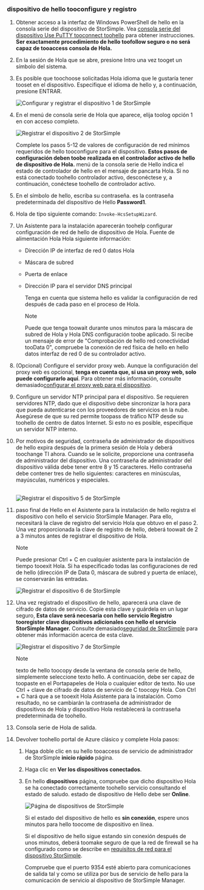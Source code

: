 <!--author=alkohli last changed: 02/22/2016-->


### <a name="tooconfigure-and-register-hello-device"></a>dispositivo de hello tooconfigure y registro
1. Obtener acceso a la interfaz de Windows PowerShell de hello en la consola serie del dispositivo de StorSimple. Vea [consola serie del dispositivo Use PuTTY tooconnect toohello](#use-putty-to-connect-to-the-device-serial-console) para obtener instrucciones. **Ser exactamente procedimiento de hello toofollow seguro o no será capaz de tooaccess consola de Hola.**
2. En la sesión de Hola que se abre, presione Intro una vez tooget un símbolo del sistema. 
3. Es posible que toochoose solicitadas Hola idioma que le gustaría tener tooset en el dispositivo. Especifique el idioma de hello y, a continuación, presione ENTRAR. 
   
    ![Configurar y registrar el dispositivo 1 de StorSimple](./media/storsimple-configure-and-register-device-u1/HCS_RegisterYourDevice1-U1-include.png)
4. En el menú de consola serie de Hola que aparece, elija toolog opción 1 en con acceso completo. 
   
    ![Registrar el dispositivo 2 de StorSimple](./media/storsimple-configure-and-register-device-u1/HCS_RegisterYourDevice2_U1-include.png)
   
     Complete los pasos 5-12 de valores de configuración de red mínimos requeridos de hello tooconfigure para el dispositivo. **Estos pasos de configuración deben toobe realizada en el controlador activo de hello de dispositivo de Hola.** menú de la consola serie de Hello indica el estado de controlador de hello en el mensaje de pancarta Hola. Si no está conectado toohello controlador activo, desconéctese y, a continuación, conéctese toohello de controlador activo.
5. En el símbolo de hello, escriba su contraseña. es la contraseña predeterminada del dispositivo de Hello **Password1**.
6. Hola de tipo siguiente comando: `Invoke-HcsSetupWizard`. 
7. Un Asistente para la instalación aparecerán toohelp configurar configuración de red de hello de dispositivo de Hola. Fuente de alimentación Hola Hola siguiente información: 
   
   * Dirección IP de interfaz de red 0 datos Hola
   * Máscara de subred
   * Puerta de enlace
   * Dirección IP para el servidor DNS principal
     
        Tenga en cuenta que sistema hello es validar la configuración de red después de cada paso en el proceso de Hola.
     
     > [!NOTE]
     > Puede que tenga toowait durante unos minutos para la máscara de subred de Hola y Hola DNS configuración toobe aplicado. Si recibe un mensaje de error de "Comprobación de hello red conectividad tooData 0", compruebe la conexión de red física de hello en hello datos interfaz de red 0 de su controlador activo.
     > 
     > 
8. (Opcional) Configure el servidor proxy web. Aunque la configuración del proxy web es opcional, **tenga en cuenta que, si usa un proxy web, solo puede configurarlo aquí**. Para obtener más información, consulte demasiado[configurar el proxy web para el dispositivo](../articles/storsimple/storsimple-configure-web-proxy.md).
9. Configure un servidor NTP principal para el dispositivo. Se requieren servidores NTP, dado que el dispositivo debe sincronizar la hora para que pueda autenticarse con los proveedores de servicios en la nube. Asegúrese de que su red permite toopass de tráfico NTP desde su toohello de centro de datos Internet. Si esto no es posible, especifique un servidor NTP interno. 
10. Por motivos de seguridad, contraseña de administrador de dispositivos de hello expira después de la primera sesión de Hola y deberá toochange TI ahora. Cuando se le solicite, proporcione una contraseña de administrador del dispositivo. Una contraseña de administrador del dispositivo válida debe tener entre 8 y 15 caracteres. Hello contraseña debe contener tres de hello siguientes: caracteres en minúsculas, mayúsculas, numéricos y especiales.
    
    <br/>![Registrar el dispositivo 5 de StorSimple](./media/storsimple-configure-and-register-device-u1/HCS_RegisterYourDevice5_U1-include.png)
11. paso final de Hello en el Asistente para la instalación de hello registra el dispositivo con hello el servicio StorSimple Manager. Para ello, necesitará la clave de registro del servicio Hola que obtuvo en el paso 2. Una vez proporcionada la clave de registro de hello, deberá toowait de 2 a 3 minutos antes de registrar el dispositivo de Hola.
    
    > [!NOTE]
    > Puede presionar Ctrl + C en cualquier asistente para la instalación de tiempo tooexit Hola. Si ha especificado todas las configuraciones de red de hello (dirección IP de Data 0, máscara de subred y puerta de enlace), se conservarán las entradas.
    > 
    > 
    
    ![Registrar el dispositivo 6 de StorSimple](./media/storsimple-configure-and-register-device-u1/HCS_RegisterYourDevice6_U1-include.png)
12. Una vez registrado el dispositivo de hello, aparecerá una clave de cifrado de datos de servicio. Copie esta clave y guárdela en un lugar seguro, **Esta clave será necesaria con hello servicio Registro tooregister clave dispositivos adicionales con hello el servicio StorSimple Manager.** Consulte demasiado[seguridad de StorSimple](../articles/storsimple/storsimple-security.md) para obtener más información acerca de esta clave.
    
    ![Registrar el dispositivo 7 de StorSimple](./media/storsimple-configure-and-register-device-u1/HCS_RegisterYourDevice7_U1-include.png)    
    
    > [!NOTE]
    > texto de hello toocopy desde la ventana de consola serie de hello, simplemente seleccione texto hello. A continuación, debe ser capaz de toopaste en el Portapapeles de Hola o cualquier editor de texto. No use Ctrl + clave de cifrado de datos de servicio de C toocopy Hola. Con Ctrl + C hará que a se tooexit Hola Asistente para la instalación. Como resultado, no se cambiarán la contraseña de administrador de dispositivos de Hola y dispositivo Hola restablecerá la contraseña predeterminada de toohello.
    > 
    > 
13. Consola serie de Hola de salida.
14. Devolver toohello portal de Azure clásico y complete Hola pasos:
    
    1. Haga doble clic en su hello tooaccess de servicio de administrador de StorSimple **inicio rápido** página.
    2. Haga clic en **Ver los dispositivos conectados**.
    3. En hello **dispositivos** página, compruebe que dicho dispositivo Hola se ha conectado correctamente toohello servicio consultando el estado de saludo. estado de dispositivo de Hello debe ser **Online**.
       
        ![Página de dispositivos de StorSimple](./media/storsimple-configure-and-register-device-u1/HCS_DevicesPageM_U1-include.png) 
       
        Si el estado del dispositivo de hello es **sin conexión**, espere unos minutos para hello toocome de dispositivo en línea. 
       
        Si el dispositivo de hello sigue estando sin conexión después de unos minutos, deberá toomake seguro de que la red de firewall se ha configurado como se describe en [requisitos de red para el dispositivo StorSimple](../articles/storsimple/storsimple-system-requirements.md). 
       
        Compruebe que el puerto 9354 esté abierto para comunicaciones de salida tal y como se utiliza por bus de servicio de hello para la comunicación de servicio al dispositivo de StorSimple Manager.

